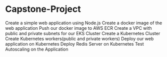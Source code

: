 # Capstone-Project
Create a simple web application using Node.js
Create a docker image of the web application
Push our docker image to AWS ECR
Create a VPC with public and private subnets for our EKS Cluster
Create a Kubernetes Cluster
Create Kubernetes workers(public and private workers)
Deploy our web application on Kubernetes
Deploy Redis Server on Kubernetes
Test Autoscaling on the Application
